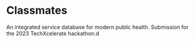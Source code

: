 # Classmates
An integrated service database for modern public health. Submission for the 2023 TechXcelerate hackathon.d